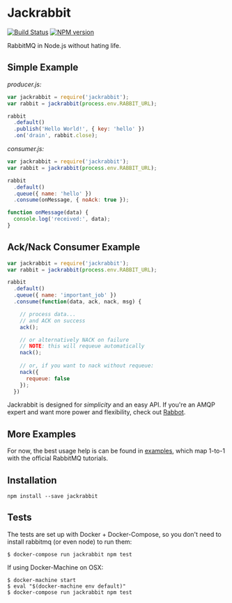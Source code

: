# Jackrabbit

[![Build Status][travis-image]][travis-url] [![NPM version][npm-image]][npm-url]

RabbitMQ in Node.js without hating life.

## Simple Example

*producer.js:*

```js
var jackrabbit = require('jackrabbit');
var rabbit = jackrabbit(process.env.RABBIT_URL);

rabbit
  .default()
  .publish('Hello World!', { key: 'hello' })
  .on('drain', rabbit.close);
```

*consumer.js:*

```js
var jackrabbit = require('jackrabbit');
var rabbit = jackrabbit(process.env.RABBIT_URL);

rabbit
  .default()
  .queue({ name: 'hello' })
  .consume(onMessage, { noAck: true });

function onMessage(data) {
  console.log('received:', data);
}
```

## Ack/Nack Consumer Example

```js
var jackrabbit = require('jackrabbit');
var rabbit = jackrabbit(process.env.RABBIT_URL);

rabbit
  .default()
  .queue({ name: 'important_job' })
  .consume(function(data, ack, nack, msg) {

    // process data...
    // and ACK on success
    ack();

    // or alternatively NACK on failure
    // NOTE: this will requeue automatically
    nack();
   
    // or, if you want to nack without requeue:
    nack({
      requeue: false
    });
  })
```

Jackrabbit is designed for *simplicity* and an easy API.
If you're an AMQP expert and want more power and flexibility,
check out [Rabbot](https://github.com/arobson/rabbot).

## More Examples

For now, the best usage help is can be found in [examples](https://github.com/hunterloftis/jackrabbit/tree/master/examples),
which map 1-to-1 with the official RabbitMQ tutorials.

## Installation

```
npm install --save jackrabbit
```

## Tests

The tests are set up with Docker + Docker-Compose,
so you don't need to install rabbitmq (or even node)
to run them:

```
$ docker-compose run jackrabbit npm test
```

If using Docker-Machine on OSX:

```
$ docker-machine start
$ eval "$(docker-machine env default)"
$ docker-compose run jackrabbit npm test
```

[npm-image]: https://img.shields.io/npm/v/jackrabbit.svg?style=flat-square
[npm-url]: https://npmjs.org/package/jackrabbit
[travis-image]: https://travis-ci.org/hunterloftis/jackrabbit.svg?branch=master
[travis-url]: https://travis-ci.org/hunterloftis/jackrabbit